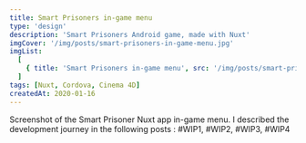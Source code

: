 ```yaml
---
title: Smart Prisoners in-game menu
type: 'design'
description: 'Smart Prisoners Android game, made with Nuxt'
imgCover: '/img/posts/smart-prisoners-in-game-menu.jpg'
imgList:
  [
    { title: 'Smart Prisoners in-game menu', src: '/img/posts/smart-prisoners-in-game-menu_1.jpg' },
  ]
tags: [Nuxt, Cordova, Cinema 4D]
createdAt: 2020-01-16
---
```


Screenshot of the Smart Prisoner Nuxt app in-game menu. I described the development journey in the following posts : #WIP1, #WIP2, #WIP3, #WIP4